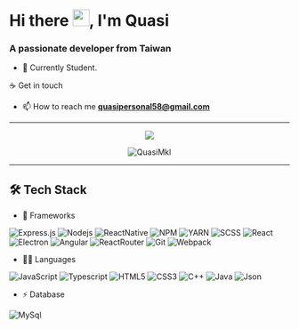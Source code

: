 <h1>Hi there <img src="https://raw.githubusercontent.com/iampavangandhi/iampavangandhi/master/gifs/Hi.gif" width="30px">, I'm Quasi</h1>

### A passionate developer from Taiwan

- 🌱 Currently Student.

☕ Get in touch
- 📫 How to reach me **quasipersonal58@gmail.com**

---

<p align="center">
    <img align="center" src="https://github-readme-stats.vercel.app/api/top-langs/?username=QuasiMkl&tcount_private=true&theme=discord_old_blurple&show_icons=true&layout=compact" />
</p>

<p align="center">
  <img align="center" alt="QuasiMkl" src="https://github-readme-stats.vercel.app/api?username=QuasiMkl&show_icons=true&theme=discord_old_blurple" />
</p>

---
## 🛠 Tech Stack

- 🚀 Frameworks

![Express.js](https://img.shields.io/badge/-Express-333333?style=flat&logo=expressjs)
![Nodejs](https://img.shields.io/badge/-Nodejs-333333?style=flat&logo=Node.js)
![ReactNative](https://img.shields.io/badge/React_Native-20232A?style=flat&logo=react)
![NPM](https://img.shields.io/badge/npm-CB3837?style=flat&logo=npm)
![YARN](https://img.shields.io/badge/Yarn-2C8EBB?style=flat&logo=yarn&logoColor=white)
![SCSS](https://img.shields.io/badge/-SCSS-333333?style=flat&logo=SASS)
![React](https://img.shields.io/badge/-React-333333?style=flat&logo=react)
![Electron](https://img.shields.io/badge/Electron-2B2E3A?style=flat&logo=electron&logoColor=9FEAF9)
![Angular](https://img.shields.io/badge/Angular-DD0031?style=flat&logo=angular&logoColor=white)
![ReactRouter](https://img.shields.io/badge/React_Router-CA4245?style=flat&logo=react-router&logoColor=white)
![Git](https://img.shields.io/badge/Git-F05032?style=flat&logo=git&logoColor=white)
![Webpack](https://img.shields.io/badge/Webpack-8DD6F9?style=flat&logo=Webpack&logoColor=white)
- 👩‍💻 Languages

![JavaScript](https://img.shields.io/badge/-JavaScript-323330?style=flat&logo=javascript)
![Typescript](https://img.shields.io/badge/TypeScript-007ACC?style=flat&logo=typescript&logoColor=white)
![HTML5](https://img.shields.io/badge/-HTML5-E34F26?style=flat&logo=html5&logoColor=white)
![CSS3](https://img.shields.io/badge/-CSS3-1572B6?style=flat&logo=css3)
![C++](https://img.shields.io/badge/C%2B%2B-00599C?style=flat&logo=c%2B%2B)
![Java](https://img.shields.io/badge/Java-ED8B00?style=flat&logo=java)
![Json](https://img.shields.io/badge/json-5E5C5C?style=flat&logo=json)
- ⚡ Database

![MySql](https://img.shields.io/badge/MySQL-00000F?style=flat&logo=mysql)
